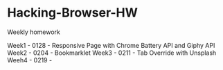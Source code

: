 # Hacking-Browser-HW
Weekly homework

Week1 - 0128 - Responsive Page with Chrome Battery API and Giphy API 
Week2 - 0204 - Bookmarklet 
Week3 - 0211 - Tab Override with Unsplash
Weeh4 - 0219 -
